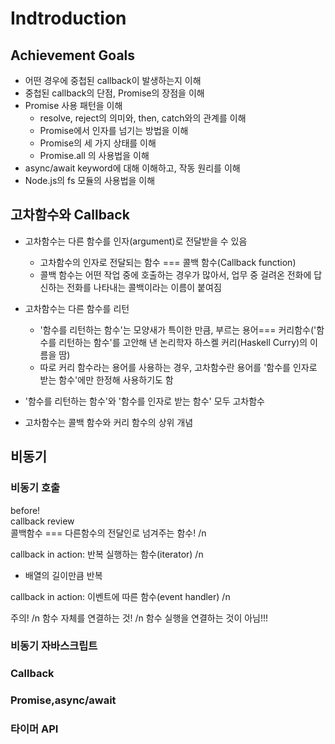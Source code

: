 # Indtroduction

## Achievement Goals
- 어떤 경우에 중첩된 callback이 발생하는지 이해
- 중첩된 callback의 단점, Promise의 장점을 이해
- Promise 사용 패턴을 이해
  - resolve, reject의 의미와, then, catch와의 관계를 이해
  - Promise에서 인자를 넘기는 방법을 이해
  - Promise의 세 가지 상태를 이해
  - Promise.all 의 사용법을 이해
- async/await keyword에 대해 이해하고, 작동 원리를 이해
- Node.js의 fs 모듈의 사용법을 이해

## 고차함수와 Callback

- 고차함수는 다른 함수를 인자(argument)로 전달받을 수 있음
  - 고차함수의 인자로 전달되는 함수 === 콜백 함수(Callback function) 
  - 콜백 함수는 어떤 작업 중에 호출하는 경우가 많아서, 업무 중 걸려온 전화에 답신하는 전화를 나타내는 콜백이라는 이름이 붙여짐

- 고차함수는 다른 함수를 리턴
  - '함수를 리턴하는 함수'는 모양새가 특이한 만큼, 부르는 용어=== 커리함수('함수를 리턴하는 함수'를 고안해 낸 논리학자 하스켈 커리(Haskell Curry)의 이름을 땀) 
  - 따로 커리 함수라는 용어를 사용하는 경우, 고차함수란 용어를 '함수를 인자로 받는 함수'에만 한정해 사용하기도 함
  
- '함수를 리턴하는 함수'와 '함수를 인자로 받는 함수' 모두 고차함수
- 고차함수는 콜백 함수와 커리 함수의 상위 개념

## 비동기

### 비동기 호출
before! <br>
callback review <br>
콜백함수 === 다른함수의 전달인로 넘겨주는 함수! /n

callback in action: 반복 실행하는 함수(iterator) /n
- 배열의 길이만큼 반복

callback in action: 이벤트에 따른 함수(event handler) /n

주의! /n
함수 자체를 연결하는 것! /n
함수 실행을 연결하는 것이 아님!!!

### 비동기 자바스크립트

### Callback

### Promise,async/await

### 타이머 API
